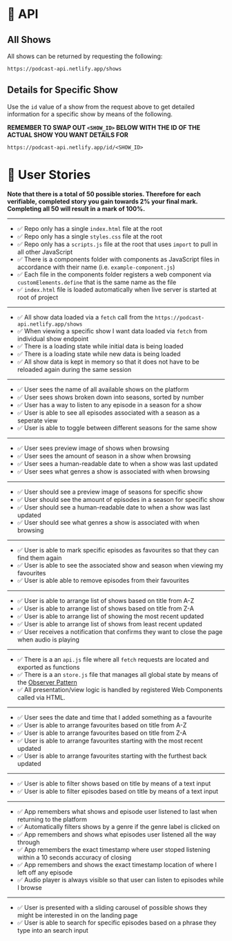# 📡 API

## All Shows

All shows can be returned by requesting the following:

```
https://podcast-api.netlify.app/shows
```

## Details for Specific Show

Use the `id` value of a show from the request above to get detailed information for a specific show by means of the following.

**REMEMBER TO SWAP OUT `<SHOW_ID>` BELOW WITH THE ID OF THE ACTUAL SHOW YOU WANT DETAILS FOR**

```
https://podcast-api.netlify.app/id/<SHOW_ID>
```

# 🧑 User Stories

**Note that there is a total of 50 possible stories. Therefore for each verifiable, completed story you gain towards 2% your final mark. Completing all 50 will result in a mark of 100%.**

---

- ✅ Repo only has a single `index.html` file at the root
- ✅ Repo only has a single `styles.css` file at the root
- ✅ Repo only has a `scripts.js` file at the root that uses `import` to pull in all other JavaScript
- ✅ There is a components folder with components as JavaScript files in accordance with their name (i.e. `example-component.js`)
- ✅ Each file in the components folder registers a web component via `customElements.define` that is the same name as the file
- ✅ `index.html` file is loaded automatically when live server is started at root of project

---

- ✅ All show data loaded via a `fetch` call from the `https://podcast-api.netlify.app/shows`
- ✅ When viewing a specific show I want data loaded via `fetch` from individual show endpoint
- ✅ There is a loading state while initial data is being loaded
- ✅ There is a loading state while new data is being loaded
- ✅ All show data is kept in memory so that it does not have to be reloaded again during the same session

---

- ✅ User sees the name of all available shows on the platform
- ✅ User sees shows broken down into seasons, sorted by number
- ✅ User has a way to listen to any episode in a season for a show
- ✅ User is able to see all episodes associated with a season as a seperate view
- ✅ User is able to toggle between different seasons for the same show

---

- ✅ User sees preview image of shows when browsing
- ✅ User sees the amount of season in a show when browsing
- ✅ User sees a human-readable date to when a show was last updated
- ✅ User sees what genres a show is associated with when browsing

---

- ✅ User should see a preview image of seasons for specific show
- ✅ User should see the amount of episodes in a season for specific show
- ✅ User should see a human-readable date to when a show was last updated
- ✅ User should see what genres a show is associated with when browsing

---

- ✅ User is able to mark specific episodes as favourites so that they can find them again
- ✅ User is able to see the associated show and season when viewing my favourites
- ✅ User is able able to remove episodes from their favourites

---

- ✅ User is able to arrange list of shows based on title from A-Z
- ✅ User is able to arrange list of shows based on title from Z-A
- ✅ User is able to arrange list of showing the most recent updated
- ✅ User is able to arrange list of shows from least recent updated
- ✅ User receives a notification that confirms they want to close the page when audio is playing

---

- ✅ There is a an `api.js` file where all `fetch` requests are located and exported as functions
- ✅ There is a an `store.js` file that manages all global state by means of the [Observer Pattern](https://www.patterns.dev/posts/observer-pattern/)
- ✅ All presentation/view  logic is handled by registered Web Components called via HTML.

---

- ✅ User sees the date and time that I added something as a favourite
- ✅ User is able to arrange favourites based on title from A-Z
- ✅ User is able to arrange favourites based on title from Z-A
- ✅ User is able to  arrange favourites starting with the most recent updated
- ✅ User is able to arrange favourites starting with the furthest back updated

---

- ✅ User is able to filter shows based on title by means of a text input
- ✅ User is able to filter episodes based on title by means of a text input

---

- ✅ App remembers what shows and episode user listened to last when returning to the platform
- ✅ Automatically filters shows by a genre if the genre label is clicked on
- ✅ App remembers and shows what episodes user listened all the way through
- ✅ App remembers the exact timestamp where user stoped listening within a 10 seconds accuracy of closing
- ✅ App remembers and shows the exact timestamp location of where I left off any episode
- ✅ Audio player is always visible so that user can listen to episodes while I browse

---

- ✅ User is presented with a sliding carousel of possible shows they might be interested in on the landing page
- ✅ User is able to search for specific episodes based on a phrase they type into an search input
